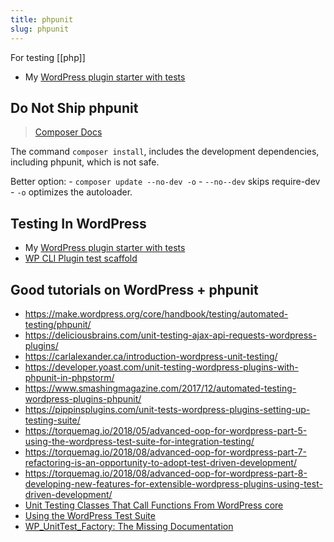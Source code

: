 ```yaml
---
title: phpunit
slug: phpunit
---
```

For testing [[php]]

* My [WordPress plugin starter with tests](https://shelob9.github.io/wordpress-plugin/)

## Do Not Ship phpunit

> [Composer Docs](https://getcomposer.org/doc/03-cli.md#update-u)

The command `composer install`, includes the development dependencies, including phpunit, which is not safe.

Better option: - `composer update --no-dev -o` - `--no--dev` skips require-dev - `-o` optimizes the autoloader.

## Testing In WordPress

* My [WordPress plugin starter with tests](https://shelob9.github.io/wordpress-plugin/)
* [WP CLI Plugin test scaffold](https://developer.wordpress.org/cli/commands/scaffold/plugin-tests/)

## Good tutorials on WordPress + phpunit

* https://make.wordpress.org/core/handbook/testing/automated-testing/phpunit/
* https://deliciousbrains.com/unit-testing-ajax-api-requests-wordpress-plugins/
* https://carlalexander.ca/introduction-wordpress-unit-testing/
* https://developer.yoast.com/unit-testing-wordpress-plugins-with-phpunit-in-phpstorm/
* https://www.smashingmagazine.com/2017/12/automated-testing-wordpress-plugins-phpunit/
* https://pippinsplugins.com/unit-tests-wordpress-plugins-setting-up-testing-suite/
* https://torquemag.io/2018/05/advanced-oop-for-wordpress-part-5-using-the-wordpress-test-suite-for-integration-testing/
* https://torquemag.io/2018/08/advanced-oop-for-wordpress-part-7-refactoring-is-an-opportunity-to-adopt-test-driven-development/
* https://torquemag.io/2018/08/advanced-oop-for-wordpress-part-8-developing-new-features-for-extensible-wordpress-plugins-using-test-driven-development/
* [Unit Testing Classes That Call Functions From WordPress core](https://dev.to/shelob9/unit-testing-classes-that-call-functions-form-wordpress-core-3h5p)
* [Using the WordPress Test Suite](https://felix-arntz.me/blog/using-the-wordpress-test-suite/)
* [WP_UnitTest_Factory: The Missing Documentation](https://wpdevelopment.courses/articles/wp-unittest-factory-documentation/)

